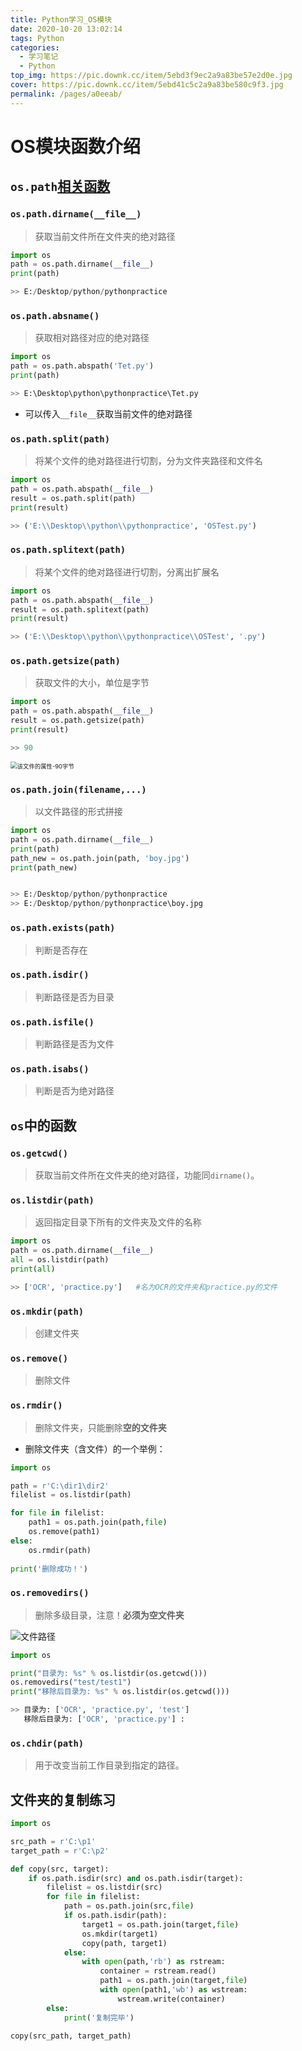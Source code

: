 ```yaml
---
title: Python学习_OS模块
date: 2020-10-20 13:02:14
tags: Python
categories: 
  - 学习笔记
  - Python
top_img: https://pic.downk.cc/item/5ebd3f9ec2a9a83be57e2d0e.jpg
cover: https://pic.downk.cc/item/5ebd41c5c2a9a83be580c9f3.jpg
permalink: /pages/a0eeab/
---
```




# OS模块函数介绍

## `os.path`[相关函数](https://www.runoob.com/python/python-os-path.html)

### `os.path.dirname(__file__)`

> 获取当前文件所在文件夹的绝对路径

```python
import os
path = os.path.dirname(__file__)
print(path)

>> E:/Desktop/python/pythonpractice
```

### `os.path.absname()`

> 获取相对路径对应的绝对路径

```python
import os
path = os.path.abspath('Tet.py')
print(path)

>> E:\Desktop\python\pythonpractice\Tet.py
```

+ 可以传入`__file__`获取当前文件的绝对路径

### `os.path.split(path)`

> 将某个文件的绝对路径进行切割，分为文件夹路径和文件名

```python
import os
path = os.path.abspath(__file__)
result = os.path.split(path)
print(result)

>> ('E:\\Desktop\\python\\pythonpractice', 'OSTest.py')
```

### `os.path.splitext(path)`

> 将某个文件的绝对路径进行切割，分离出扩展名

```python
import os
path = os.path.abspath(__file__)
result = os.path.splitext(path)
print(result)

>> ('E:\\Desktop\\python\\pythonpractice\\OSTest', '.py')
```

### `os.path.getsize(path)`

> 获取文件的大小，单位是字节

```OSTest.py
import os
path = os.path.abspath(__file__)
result = os.path.getsize(path)
print(result)

>> 90
```

<img src="https://pic.downk.cc/item/5f8ea6ed1cd1bbb86be1bff5.jpg" alt="该文件的属性-90字节" style="zoom:67%;" />

### `os.path.join(filename,...)`

> 以文件路径的形式拼接

```python
import os
path = os.path.dirname(__file__)
print(path)
path_new = os.path.join(path, 'boy.jpg')
print(path_new)


>> E:/Desktop/python/pythonpractice
>> E:/Desktop/python/pythonpractice\boy.jpg
```

### `os.path.exists(path)`

> 判断是否存在

### `os.path.isdir()`

>  判断路径是否为目录

### `os.path.isfile()`

> 判断路径是否为文件

### `os.path.isabs()`

>  判断是否为绝对路径

## `os`中的函数

### `os.getcwd()`

> 获取当前文件所在文件夹的绝对路径，功能同`dirname()`。

### `os.listdir(path)`

> 返回指定目录下所有的文件夹及文件的名称

```python
import os
path = os.path.dirname(__file__)
all = os.listdir(path)
print(all)

>> ['OCR', 'practice.py']	#名为OCR的文件夹和practice.py的文件
```

### `os.mkdir(path)`

> 创建文件夹

### `os.remove()`

> 删除文件

### `os.rmdir()`

> 删除文件夹，只能删除**空的文件夹**

+ 删除文件夹（含文件）的一个举例：

```python
import os

path = r'C:\dir1\dir2'
filelist = os.listdir(path)

for file in filelist:
    path1 = os.path.join(path,file)
    os.remove(path1)
else:
    os.rmdir(path)
    
print('删除成功！')
```

### `os.removedirs()`

> 删除多级目录，注意！**必须为空文件夹**

![文件路径](https://pic.downk.cc/item/5f8eccc91cd1bbb86bf0eba5.jpg)

```python
import os

print("目录为: %s" % os.listdir(os.getcwd()))
os.removedirs("test/test1")
print("移除后目录为: %s" % os.listdir(os.getcwd()))

>> 目录为: ['OCR', 'practice.py', 'test']
   移除后目录为: ['OCR', 'practice.py'] :
```

### `os.chdir(path)`

> 用于改变当前工作目录到指定的路径。

## 文件夹的复制练习

```python
import os

src_path = r'C:\p1'
target_path = r'C:\p2'

def copy(src, target):
    if os.path.isdir(src) and os.path.isdir(target):
        filelist = os.listdir(src)
        for file in filelist:
            path = os.path.join(src,file)
            if os.path.isdir(path):
                target1 = os.path.join(target,file)
                os.mkdir(target1)
                copy(path, target1)
            else:
                with open(path,'rb') as rstream:
                    container = rstream.read()
                	path1 = os.path.join(target,file)
                	with open(path1,'wb') as wstream:
                    	wstream.write(container)            
        else:
            print('复制完毕')
            
copy(src_path, target_path)
```

